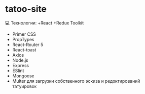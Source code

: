 # tatoo-site

💻 Технологии:
+React
+Redux Toolkit
+ Primer CSS
+ PropTypes
+ React-Router 5
+ React-toast
+ Axios
+ Node.js
+ Express
+ ESlint
+ Mongoose
+ Multer для загрузки собственного эскиза и редоктирований татуировок
